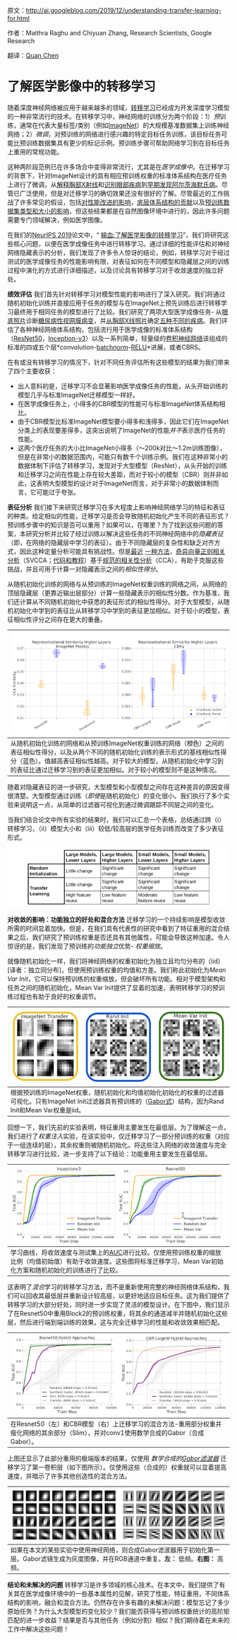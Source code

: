 原文：http://ai.googleblog.com/2019/12/understanding-transfer-learning-for.html

作者：Maithra Raghu and Chiyuan Zhang, Research Scientists, Google Research

翻译：[Quan Chen](https://github.com/chenquan)



# 了解医学影像中的转移学习



随着深度神经网络被应用于越来越多的领域，[转移学习](https://en.wikipedia.org/wiki/Transfer_learning)已经成为开发深度学习模型的一种非常流行的技术。在转移学习中，神经网络的训练分为两个阶段：1）*预*训练，通常在代表大量标签/类别（例如[ImageNet](http://www.image-net.org/)）的大规模基准数据集上训练神经网络；2）*微调*，对预训练的网络进行感兴趣的特定目标任务训练，该目标任务可能比预训练数据集具有更少的标记示例。预训练步骤可帮助网络学习到在目标任务上重用的常规功能。

这种两阶段范例已在许多场合中变得非常流行，尤其是在*医学成像中*。在迁移学习的背景下，针对ImageNet设计的具有相应预训练权重的标准体系结构在医疗任务上进行了微调，从[解释胸部X射线](https://ai.googleblog.com/2019/12/developing-deep-learning-models-for.html)和[识别眼部疾病](https://jamanetwork.com/journals/jamapediatrics/fullarticle/2588763)到[早期发现阿尔茨海默氏病](https://pubs.rsna.org/doi/abs/10.1148/radiol.2018180958)。尽管已广泛使用，但是对迁移学习的确切效果还没有很好的了解。尽管最近的工作挑战了许多常见的假设，包括[对性能改进的影响](http://openaccess.thecvf.com/content_ICCV_2019/papers/He_Rethinking_ImageNet_Pre-Training_ICCV_2019_paper.pdf)，[底层体系结构的贡献](https://arxiv.org/abs/1805.08974)以及[预训练数据集类型和大小的影响](https://arxiv.org/abs/1811.07056)，但这些结果都是在自然图像环境中进行的，因此许多问题需要专门领域解决，例如医学图像。

在我们的[NeurIPS 2019](https://nips.cc/Conferences/2019)论文中，“ [输血:了解医学影像的转移学习](https://arxiv.org/abs/1902.07208)”，我们将研究这些核心问题，以便在医学成像任务中进行转移学习。通过详细的性能评估和对神经网络隐藏表示的分析，我们发现了许多令人惊讶的结论，例如，转移学习对于经过测试的医学成像任务的性能影响有限，对表征如何在不同模型和隐藏层之间的训练过程中演化的方式进行详细描述，以及讨论具有转移学习对于收敛速度的独立好处。

**绩效评估**
我们首先针对转移学习对模型性能的影响进行了深入研究。我们将通过随机初始化训练并直接应用于任务的模型与在ImageNet上预先训练后进行转移学习最终用于相同任务的模型进行了比较。我们研究了两项大型医学成像任务- 从[眼底照片](https://en.wikipedia.org/wiki/Fundus_photography)诊断[糖尿病性视网膜病变](https://www.mayoclinic.org/diseases-conditions/diabetic-retinopathy/symptoms-causes/syc-20371611)，并[从胸部X线](https://arxiv.org/abs/1901.07031)[照片](https://en.wikipedia.org/wiki/Fundus_photography)确定[五种不同的疾病](https://arxiv.org/abs/1901.07031)。我们评估了各种神经网络体系结构，包括流行用于医学成像的标准体系结构（[ResNet50](https://arxiv.org/abs/1512.03385)，[Inception-v3](https://arxiv.org/abs/1512.00567)）以及一系列简单，轻量级的[卷积神经网络](https://en.wikipedia.org/wiki/Convolutional_neural_network)该组成的标准的四或五个层*convolution-[batchnorm](https://arxiv.org/abs/1502.03167)-[RELU](https://en.wikipedia.org/wiki/Rectifier_(neural_networks))*进展，或者CBRS。

在有或没有转移学习的情况下，针对不同任务评估所有这些模型的结果为我们带来了四个主要收获：

- 出人意料的是，迁移学习不会显著影响医学成像任务的性能，从头开始训练的模型几乎与标准ImageNet迁移模型一样好。
- 在医学成像任务上，小得多的CBR模型的性能可与标准ImageNet体系结构相比。
- 由于CBR模型比标准ImageNet模型要小得多和浅得多，因此它们在ImageNet分类上的表现要差得多，这突出说明了ImageNet的性能*并不*表示医疗任务的性能。
- 这两个医疗任务的大小比ImageNet小得多（〜200k对比〜1.2m训练图像），但是在非常小的数据范围内，可能只有数千个训练示例。我们在这种非常小的数据体制下评估了转移学习，发现对于大型模型（ResNet），从头开始的训练和迁移学习之间在性能上存在较大差距，而对于较小的模型（CBR）则并非如此，这表明大型模型的设计对于ImageNet而言，对于非常小的数据体制而言，它可能过于夸张。

**表征分析**
我们接下来研究迁移学习在多大程度上影响神经网络学习的特征和表征的种类。给定相似的性能，迁移学习是否会导致随机初始化产生不同的表征形式？预训练步骤中的知识是否可以重用？如果可以，在哪里？为了找到这些问题的答案，本研究分析并比较了经过训练以解决这些任务的不同神经网络中的*隐藏表征*（即，在网络的隐藏层中学习的表征）。由于不同隐藏层的复杂性和缺乏对齐方式，因此这种定量分析可能具有挑战性。但是[最近](https://ai.googleblog.com/2017/11/interpreting-deep-neural-networks-with.html) [一种方法](https://ai.googleblog.com/2018/06/how-can-neural-network-similarity-help.html)，[奇异向量正则相关分析](https://ai.googleblog.com/2018/06/how-can-neural-network-similarity-help.html)（SVCCA；[代码和教程](https://github.com/google/svcca)）基于[规范的相关性分析](https://en.wikipedia.org/wiki/Canonical_correlation)（CCA），有助于克服这些挑战，并且可用于计算一对隐藏表示之间的*相似性得分*。

从随机初始化训练的网络与从预训练的ImageNet权重训练的网络之间，从网络的顶层隐藏层（更靠近输出层部分）计算一些隐藏表示的相似性分数。作为基准，我们还计算从不同随机初始化中获悉的表征形式的相似性得分。对于大型模型，从随机初始化中学到的表征比从转移学习中学到的表征更加相似。对于较小的模型，表征相似性评分之间存在更大的重叠。

| ![img](img/image3.png)|
| ------------------------------------------------------------ |
| 从随机初始化训练的网络和从预训练ImageNet权重训练的网络（橙色）之间的表征相似性得分，以及从两个不同的随机初始化训练的表示形式的基线相似性得分（蓝色）。值越高表征相似性越高。对于较大的模型，从随机初始化中学习到的表征比通过迁移学习到的表征更加相似。对于较小的模型则不是这种情况。 |

随着对隐藏表征的进一步研究，大型模型和小型模型之间存在这种差异的原因变得很清楚。大型模型通过训练（*即使*是随机初始化）的变化很小。我们执行了多个实验来说明这一点，从简单的过滤器可视化到通过微调跟踪不同层之间的变化。

当我们结合论文中所有实验的结果时，我们可以汇总一个表格，总结通过跨（i）转移学习，（ii）模型大小和（iii）较低/较高层的医学任务训练而改变了多少表征形式。

![img](img/Fig2.png)

**对收敛的影响：功能独立的好处和混合方法**
迁移学习的一个持续影响是模型收敛所需的时间显着加快。但是，在我们具有代表性的研究中看到了特征重用的混合结果之后，我们研究了预训练权重是否还具有其他属性，可能会导致这种加速。令人惊讶的是，我们发现了预训练的*功能独立*优势- *权重缩放*。

就像随机初始化一样，我们将神经网络的权重初始化为独立且均匀分布的（iid）[译者：独立同分布]，但使用预训练权重的均值和方差。我们称此初始化为*Mean Var Init*，它可以保持预训练的权重缩放，但会破坏所有功能。相对于模型架构和任务之间的随机初始化，Mean Var Init提供了显着的加速，表明转移学习的预训练过程也有助于良好的权重调节。

| ![img](img/image7.png) |
| ------------------------------------------------------------ |
| 根据预训练的ImageNet权重，随机初始化和均值初始化初始化的权重的过滤器可视化。只有ImageNet Init过滤器具有预训练的（[Gabor式](https://en.wikipedia.org/wiki/Gabor_filter)）结构，因为Rand Init和Mean Var权重是iid。 |

回想一下，我们先前的实验表明，特征重用主要发生在最低层。为了理解这一点，我们进行了*权重注入*实验，在该实验中，仅迁移学习了一部分预训练的权重（对应于一组连续的层），其余权重则被随机初始化。将这些注入网络的收敛速度与完全转移学习进行比较，进一步支持了以下结论：功能重用主要发生在最低层。

| ![img](img/image5.png) |
| ------------------------------------------------------------ |
| 学习曲线，将收敛速度与测试集上的[AUC](https://en.wikipedia.org/wiki/Receiver_operating_characteristic#Area_under_the_curve)进行比较。仅使用预训练权重的缩放比例（均值初始值）有助于收敛速度。这些图将标准迁移学习，Mean Var初始化方案和随机初始化的训练进行了比较。 |

这表明了*混合*学习的转移学习方法，而不是重新使用完整的神经网络体系结构，我们可以回收其最低层并重新设计较高层，以更好地适应目标任务。这为我们提供了转移学习的大部分好处，同时进一步实现了灵活的模型设计。在下图中，我们显示了在Resnet50中重用Block2的预训练权重，将其余的通道减半并随机初始化这些层，然后进行端到端训练的效果。这与完全迁移学习的性能和收敛效果相匹配。

| ![img](img/Screenshot019-12-06.png)                          |
| ------------------------------------------------------------ |
| 在Resnet50（左）和CBR模型（右）上迁移学习的混合方法-重用部分权重并瘦化网络的其余部分（Slim），并对conv1使用数学合成的Gabor（合成Gabor）。 |

上图还显示了此部分重用的极端版本的结果，仅使用 *数学合成的[Gabor滤波器](https://en.wikipedia.org/wiki/Gabor_filter)* 迁移学习了第一卷积层（如下图所示）。仅使用这些（合成的）权重就可以显着提高速度，并暗示了许多其他创造性的混合方法。

| ![img](img/Screenshot2019-12-06-1.png)                       |
| ------------------------------------------------------------ |
| 如果在本文的某些实验中使用神经网络，则合成Gabor滤波器用于初始化第一层。Gabor滤镜生成为灰度图像，并在RGB通道中重复。**左：** 低频。**右图：** 高频。 |

**结论和未解决的问题**
转移学习是许多领域的核心技术。在本文中，我们提供了有关其在医学成像环境中的一些基本属性的见解，研究了性能，特征重用，不同体系结构的影响，融合和混合方法。仍然存在许多有趣的未解决问题：模型忘记了多少原始任务？为什么大型模型的变化较少？我们能否获得与预训练权重统计的高阶矩匹配的进一步收益？结果是否与其他任务（例如分割）相似？我们期待着在未来的工作中解决这些问题！
